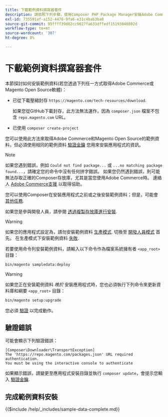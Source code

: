 ```yaml
---
title: 下載範例資料撰寫器套件
description: 請依照下列步驟，使用Composer PHP Package Manager安裝Adobe Commerce並Magento Open Source範例資料。
exl-id: 735591af-a152-4476-9fa6-e31c4bab3ba8
source-git-commit: 95ffff39d82cc9027fa633dffedf15193040802d
workflow-type: tm+mt
source-wordcount: '307'
ht-degree: 0%

---
```


# 下載範例資料撰寫器套件

本節探討如何安裝範例資料(若您透過下列任一方式取得Adobe Commerce或Magento Open Source軟體)：

* 已從下載壓縮封存 `https://magento.com/tech-resources/download`.

   如果您從GitHub下載封存，此方法無法運作，因為 `composer.json` 檔案不包含 `repo.magento.com` URL。

* 已使用 `composer create-project`

您可以使用此方法來取得Adobe Commerce和Magento Open Source的範例資料，但必須使用相同的範例資料 [驗證金鑰](../prerequisites/authentication-keys.md) 您用來安裝應用程式的資訊。

>[!NOTE]
>
>如果您遇到錯誤，例如 `Could not find package...` 或 `...no matching package found...`，請確定您的命令中沒有任何拼字錯誤。 如果您仍然遇到錯誤，則可能無法存取正確的Composer存放庫，尤其是當您使用Adobe Commerce時。 連絡人 [Adobe Commerce支援](https://support.magento.com/hc/en-us) 以取得協助。

您可以使用Composer在安裝應用程式之前或之後安裝範例資料；但是，可能會 [其他任務](remove-or-update.md).

如果您是參與開發人員，請參閱 [透過複製存放庫進行安裝](git-repositories.md).

>[!WARNING]
>
>如果您的應用程式設定為，請勿安裝範例資料 [生產模式](../../configuration/bootstrap/application-modes.md#production-mode). 切換至 [開發人員模式](../../configuration/bootstrap/application-modes.md#developer-mode) 首先。 在生產模式下安裝範例資料 [失敗](https://support.magento.com/hc/en-us/articles/360033824571#symptom-production-mode-trouble-samp-prod-).

若要使用命令列安裝範例資料，請輸入以下命令作為檔案系統擁有者 `<app_root>` 目錄：

```bash
bin/magento sampledata:deploy
```

>[!WARNING]
>
>如果您正在安裝範例資料 _晚於_ 安裝應用程式時，您也必須執行下列命令來更新資料庫和綱要 `<app_root>` 目錄：

```bash
bin/magento setup:upgrade
```

您必須 [驗證](../prerequisites/authentication-keys.md) 以完成動作。

## 驗證錯誤

可能會顯示下列驗證錯誤：

```terminal
[Composer\Downloader\TransportException]
The 'https://repo.magento.com/packages.json' URL required authentication.
You must be using the interactive console to authenticate
```

如果顯示錯誤，請變更至應用程式安裝目錄並執行 `composer update`，會提示您輸入 [驗證金鑰](../prerequisites/authentication-keys.md).

## 完成範例資料安裝

{{$include /help/_includes/sample-data-complete.md}}
